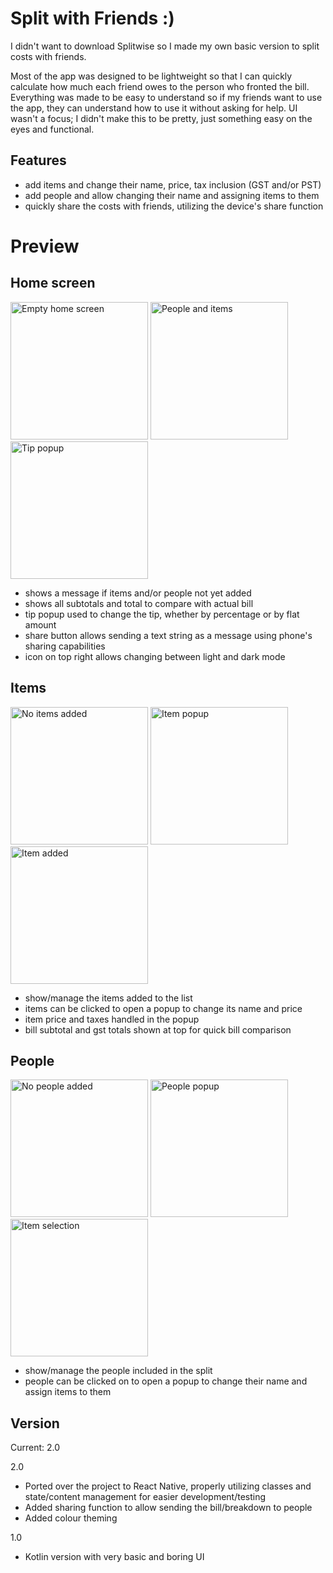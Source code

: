 # Split with Friends :)

I didn't want to download Splitwise so I made my own basic version to split costs with friends.

Most of the app was designed to be lightweight so that I can quickly calculate how much each friend owes to the person who fronted the bill.
Everything was made to be easy to understand so if my friends want to use the app, they can understand how to use it without asking for help.
UI wasn't a focus; I didn't make this to be pretty, just something easy on the eyes and functional.

## Features
* add items and change their name, price, tax inclusion (GST and/or PST)
* add people and allow changing their name and assigning items to them
* quickly share the costs with friends, utilizing the device's share function

# Preview

## Home screen
<img src="./imgs/home1.png" alt="Empty home screen" width="220"/>  <img src="./imgs/home2.png" alt="People and items" width="220"/>  <img src="./imgs/home3.png" alt="Tip popup" width="220"/>

* shows a message if items and/or people not yet added
* shows all subtotals and total to compare with actual bill
* tip popup used to change the tip, whether by percentage or by flat amount
* share button allows sending a text string as a message using phone's sharing capabilities
* icon on top right allows changing between light and dark mode

## Items
<img src="./imgs/items1.png" alt="No items added" width="220"/>  <img src="./imgs/items2.png" alt="Item popup" width="220"/>  <img src="./imgs/items3.png" alt="Item added" width="220"/>

* show/manage the items added to the list
* items can be clicked to open a popup to change its name and price
* item price and taxes handled in the popup
* bill subtotal and gst totals shown at top for quick bill comparison

## People
<img src="./imgs/people1.png" alt="No people added" width="220"/>  <img src="./imgs/people2.png" alt="People popup" width="220"/>  <img src="./imgs/people3.png" alt="Item selection" width="220"/>

* show/manage the people included in the split
* people can be clicked on to open a popup to change their name and assign items to them


## Version
Current: 2.0

2.0
- Ported over the project to React Native, properly utilizing classes and state/content management for easier development/testing
- Added sharing function to allow sending the bill/breakdown to people
- Added colour theming

1.0
- Kotlin version with very basic and boring UI